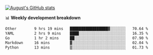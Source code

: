 
[![August's GitHub stats](https://github-readme-stats.vercel.app/api?username=zou-weidong&show_icons=true&theme=radical)](https://github.com/zou-weidong)


📊 **Weekly development breakdown**
<!--START_SECTION:waka-->

```txt
Other        9 hrs 19 mins   █████████████████▓░░░░░░░   70.64 %
YAML         2 hrs 9 mins    ████░░░░░░░░░░░░░░░░░░░░░   16.35 %
Go           1 hr 2 mins     ██░░░░░░░░░░░░░░░░░░░░░░░   07.90 %
Markdown     16 mins         ▓░░░░░░░░░░░░░░░░░░░░░░░░   02.04 %
Python       13 mins         ▒░░░░░░░░░░░░░░░░░░░░░░░░   01.73 %
```

<!--END_SECTION:waka-->
